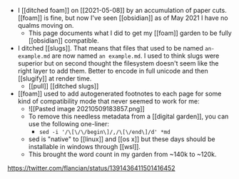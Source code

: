 - I [[ditched foam]] on [[2021-05-08]] by an accumulation of paper cuts. [[foam]] is fine, but now I've seen [[obsidian]] as of May 2021 I have no qualms moving on.
	- This page documents what I did to get my [[foam]] garden to be fully [[obsidian]] compatible.
- I ditched [[slugs]]. That means that files that used to be named `an-example.md` are now named `an example.md`. I used to think slugs were superior but on second thought the filesystem doesn't seem like the right layer to add them. Better to encode in full unicode and then [[slugify]] at render time.
	- [[pull]] [[ditched slugs]]
- [[foam]] used to add autogenerated footnotes to each page for some kind of compatibility mode that never seemed to work for me:
	- ![[Pasted image 20210509183857.png]]
	- To remove this needless metadata from a [[digital garden]], you can use the following one-liner:
		- `sed -i '/\[\/\/begin\]/,/\[\/end\]/d' *md`
	- sed is "native" to [[linux]] and [[os x]] but these days should be installable in windows through [[wsl]].
	- This brought the word count in my garden from ~140k to ~120k.
	
https://twitter.com/flancian/status/1391436411501416452